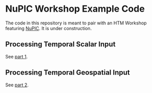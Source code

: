 # NuPIC Workshop Example Code

The code in this repository is meant to pair with an HTM Workshop featuring [NuPIC](https://github.com/numenta/nupic). It is under construction.

## Processing Temporal Scalar Input

See [part 1](part-1-scalar-input).

## Processing Temporal Geospatial Input

See [part 2](part-2-geospatial-input).
